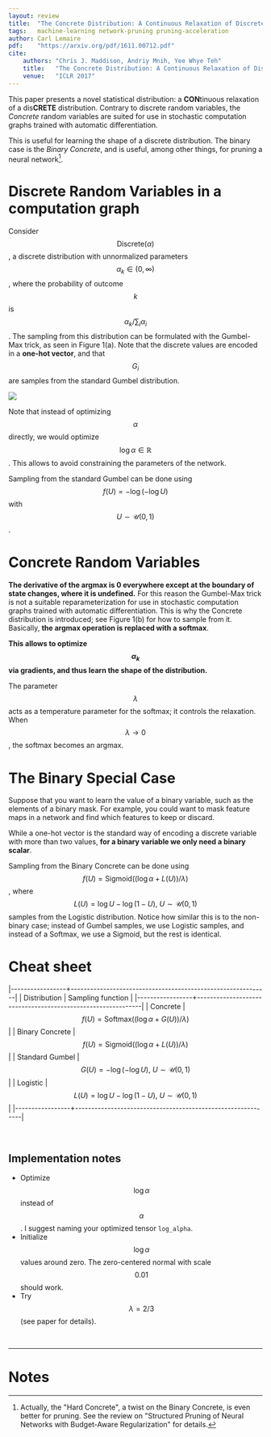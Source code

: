 ```yaml
---
layout: review
title:  "The Concrete Distribution: A Continuous Relaxation of Discrete Random Variables"
tags:   machine-learning network-pruning pruning-acceleration
author: Carl Lemaire
pdf:    "https://arxiv.org/pdf/1611.00712.pdf"
cite:
    authors: "Chris J. Maddison, Andriy Mnih, Yee Whye Teh"
    title:   "The Concrete Distribution: A Continuous Relaxation of Discrete Random Variables"
    venue:   "ICLR 2017"
---
```


This paper presents a novel statistical distribution: a **CON**tinuous relaxation of a dis**CRETE** distribution. Contrary to discrete random variables, the _Concrete_ random variables are suited for use in stochastic computation graphs trained with automatic differentiation.

This is useful for learning the shape of a discrete distribution. The binary case is the _Binary Concrete_, and is useful, among other things, for pruning a neural network[^1].

# Discrete Random Variables in a computation graph

Consider $$\mathrm{Discrete}(\alpha)$$, a discrete distribution with unnormalized parameters $$\alpha_k \in (0,\infty)$$, where the probability of outcome $$k$$ is $$\alpha_k / \sum_i \alpha_i$$. The sampling from this distribution can be formulated with the Gumbel-Max trick, as seen in Figure&nbsp;1(a). Note that the discrete values are encoded in a **one-hot vector**, and that $$G_i$$ are samples from the standard Gumbel distribution.

![](/machine-learning/images/concrete/fig1.png)

Note that instead of optimizing $$\alpha$$ directly, we would optimize $$\log \alpha \in \mathbb{R}$$. This allows to avoid constraining the parameters of the network.

Sampling from the standard Gumbel can be done using $$f(U)=-\log(-\log U)$$ with $$U \sim \mathcal{U}(0,1)$$.

# Concrete Random Variables

**The derivative of the argmax is 0 everywhere except at the boundary of state changes, where it is undefined.** For this reason the Gumbel-Max trick is not a suitable reparameterization for use in stochastic computation graphs trained with automatic differentiation. This is why the Concrete distribution is introduced; see Figure&nbsp;1(b) for how to sample from it. Basically, **the argmax operation is replaced with a softmax**.

**This allows to optimize $$\alpha_k$$ via gradients, and thus learn the shape of the distribution.**

The parameter $$\lambda$$ acts as a temperature parameter for the softmax; it controls the relaxation. When $$\lambda \to 0$$, the softmax becomes an argmax.

# The Binary Special Case

Suppose that you want to learn the value of a binary variable, such as the elements of a binary mask. For example, you could want to mask feature maps in a network and find which features to keep or discard.

While a one-hot vector is the standard way of encoding a discrete variable with more than two values, **for a binary variable we only need a binary scalar**.

Sampling from the Binary Concrete can be done using $$f(U)=\mathrm{Sigmoid}(( \log \alpha + L(U) ) / \lambda)$$, where $$L(U)=\log U - \log(1-U),\ U \sim \mathcal{U}(0,1)$$ samples from the Logistic distribution. Notice how similar this is to the non-binary case; instead of Gumbel samples, we use Logistic samples, and instead of a Softmax, we use a Sigmoid, but the rest is identical.

# Cheat sheet

|-----------------+-------------------------------------------------------------|
| Distribution    | Sampling function                                           |
|-----------------+-------------------------------------------------------------|
| Concrete        | $$f(U)=\mathrm{Softmax}((\log \alpha + G(U))/\lambda)$$     |
| Binary Concrete | $$f(U)=\mathrm{Sigmoid}(( \log \alpha + L(U) ) / \lambda)$$ |
| Standard Gumbel | $$G(U)=-\log(-\log U),\ U \sim \mathcal{U}(0,1)$$           |
| Logistic        | $$L(U)=\log U - \log(1-U),\ U \sim \mathcal{U}(0,1)$$       |
|-----------------+-------------------------------------------------------------|

<br>

## Implementation notes

* Optimize $$\log \alpha$$ instead of $$\alpha$$. I suggest naming your optimized tensor `log_alpha`.
* Initialize $$\log \alpha$$ values around zero. The zero-centered normal with scale $$0.01$$ should work.
* Try $$\lambda=2/3$$ (see paper for details).

<br>

---
# Notes

[^1]: Actually, the "Hard Concrete", a twist on the Binary Concrete, is even better for pruning. See the review on "Structured Pruning of Neural Networks with Budget-Aware Regularization" for details.